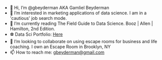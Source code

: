 - 👋 Hi, I’m @gbeyderman AKA Gamliel Beyderman
- 👀 I’m interested in marketing applications of data science. I am in a 'cautious' job search mode.
- 🌱 I’m currently reading The Field Guide to Data Science. Booz | Allen | Hamilton, 2nd Edition. 
- ⚽ Data Sci Portfolio: [Here](https://github.com/gbeyderman/gbeyderman/blob/gh-pages/Airbnb_Price.ipynb)
- 💞️ I’m looking to collaborate on using escape rooms for business and life coaching. I own an Escape Room in Brooklyn, NY 
- 📫 How to reach me: gbeyderman@gmail.com

<!---
gbeyderman/gbeyderman is a ✨ special ✨ repository because its `README.md` (this file) appears on your GitHub profile.
You can click the Preview link to take a look at your changes.
--->
